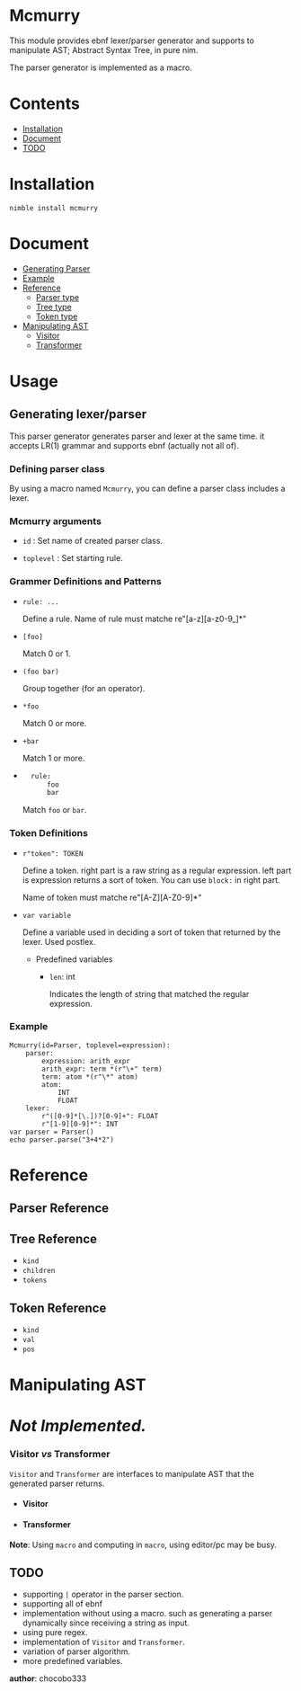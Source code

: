 # Mcmurry

This module provides ebnf lexer/parser generator and supports to manipulate AST; Abstract Syntax Tree, in pure nim.

The parser generator is implemented as a macro.

#  Contents
* [Installation](#Installation)
* [Document](#Document)
* [TODO](#TODO)

# Installation
```
nimble install mcmurry
```

# Document
* [Generating Parser](#Usage)
* [Example](#Example)
* [Reference](#Reference)
    * [Parser type](#Parser-Reference)
    * [Tree type](#Tree-Reference)
    * [Token type](#Token-Reference)
* [Manipulating AST](#Manipulating-AST)
    * [Visitor](#Visitor)
    * [Transformer](#Transformer)

# Usage

## **Generating lexer/parser**
This parser generator generates parser and lexer at the same time.
it accepts LR(1) grammar and supports ebnf (actually not all of).

### **Defining parser class**
By using a macro named ``Mcmurry``, you can define a parser class includes a lexer.

### **Mcmurry arguments**

* ``id``
: Set name of created parser class.

* ``toplevel``
: Set starting rule.

### **Grammer Definitions** and **Patterns**

* ``rule: ...``

    Define a rule.
    Name of rule must matche re"[a-z][a-z0-9_]*"
* ``[foo]``

    Match 0 or 1.
* ``(foo bar)``

    Group together (for an operator).
* ``*foo``

    Match 0 or more.
* ``+bar``

    Match 1 or more.
* ```nim
    rule:
        foo
        bar
    ```

    Match ``foo`` or ``bar``.

### **Token Definitions**
* ``r"token": TOKEN``

    Define a token.
    right part is a raw string as a regular expression.
    left part is expression returns a sort of token.
    You can use ``block:`` in right part.

    Name of token must matche re"[A-Z][A-Z0-9]*"
* ``var variable``

    Define a variable used in deciding a sort of token that returned by the lexer.
    Used postlex.

    * Predefined variables

        * ``len``: int

            Indicates the length of string that matched the regular expression.

### **Example**

```nim: exsample.nim
Mcmurry(id=Parser, toplevel=expression):
    parser:
        expression: arith_expr
        arith_expr: term *(r"\+" term)
        term: atom *(r"\*" atom)
        atom:
            INT
            FLOAT
    lexer:
        r"([0-9]*[\.])?[0-9]+": FLOAT
        r"[1-9][0-9]*": INT
var parser = Parser()
echo parser.parse("3+4*2")
```

# Reference

## Parser Reference

## Tree Reference
* ``kind``
* ``children``
* ``tokens``

## Token Reference
* ``kind``
* ``val``
* ``pos``

# Manipulating AST

# *Not Implemented.*

### **Visitor** *vs* **Transformer**

``Visitor`` and ``Transformer`` are interfaces to manipulate AST that the generated parser returns.

* #### **Visitor**

* #### **Transformer**


**Note**:
Using ``macro`` and computing in ``macro``, using editor/pc may be busy.

## TODO
* supporting ``|`` operator in the parser section.
* supporting all of ebnf
* implementation without using a macro. such as generating a parser dynamically since receiving a string as input.
* using pure regex.
* implementation of ``Visitor`` and ``Transformer``.
* variation of parser algorithm.
* more predefined variables.

**author**: chocobo333